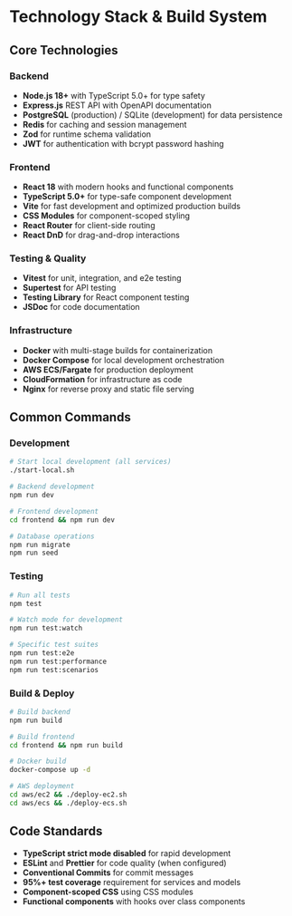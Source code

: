 # Technology Stack & Build System

## Core Technologies

### Backend
- **Node.js 18+** with TypeScript 5.0+ for type safety
- **Express.js** REST API with OpenAPI documentation
- **PostgreSQL** (production) / SQLite (development) for data persistence
- **Redis** for caching and session management
- **Zod** for runtime schema validation
- **JWT** for authentication with bcrypt password hashing

### Frontend
- **React 18** with modern hooks and functional components
- **TypeScript 5.0+** for type-safe component development
- **Vite** for fast development and optimized production builds
- **CSS Modules** for component-scoped styling
- **React Router** for client-side routing
- **React DnD** for drag-and-drop interactions

### Testing & Quality
- **Vitest** for unit, integration, and e2e testing
- **Supertest** for API testing
- **Testing Library** for React component testing
- **JSDoc** for code documentation

### Infrastructure
- **Docker** with multi-stage builds for containerization
- **Docker Compose** for local development orchestration
- **AWS ECS/Fargate** for production deployment
- **CloudFormation** for infrastructure as code
- **Nginx** for reverse proxy and static file serving

## Common Commands

### Development
```bash
# Start local development (all services)
./start-local.sh

# Backend development
npm run dev

# Frontend development
cd frontend && npm run dev

# Database operations
npm run migrate
npm run seed
```

### Testing
```bash
# Run all tests
npm test

# Watch mode for development
npm run test:watch

# Specific test suites
npm run test:e2e
npm run test:performance
npm run test:scenarios
```

### Build & Deploy
```bash
# Build backend
npm run build

# Build frontend
cd frontend && npm run build

# Docker build
docker-compose up -d

# AWS deployment
cd aws/ec2 && ./deploy-ec2.sh
cd aws/ecs && ./deploy-ecs.sh
```

## Code Standards
- **TypeScript strict mode disabled** for rapid development
- **ESLint** and **Prettier** for code quality (when configured)
- **Conventional Commits** for commit messages
- **95%+ test coverage** requirement for services and models
- **Component-scoped CSS** using CSS modules
- **Functional components** with hooks over class components
